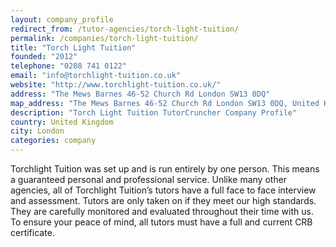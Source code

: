 ```yaml
---
layout: company_profile
redirect_from: /tutor-agencies/torch-light-tuition/
permalink: /companies/torch-light-tuition/
title: "Torch Light Tuition"
founded: "2012"
telephone: "0208 741 0122"
email: "info@torchlight-tuition.co.uk"
website: "http://www.torchlight-tuition.co.uk/"
address: "The Mews Barnes 46-52 Church Rd London SW13 0DQ"
map_address: "The Mews Barnes 46-52 Church Rd London SW13 0DQ, United Kingdom"
description: "Torch Light Tuition TutorCruncher Company Profile"
country: United Kingdom
city: London
categories: company
---
```

Torchlight Tuition was set up and is run entirely by one person. This means a guaranteed personal and professional
service. Unlike many other agencies, all of Torchlight Tuition’s tutors have a full face to face interview and
assessment. Tutors are only taken on if they meet our high standards. They are carefully monitored and evaluated
throughout their time with us. To ensure your peace of mind, all tutors must have a full and current CRB certificate.
